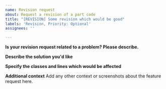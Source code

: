 ```yaml
---
name: Revision request
about: Request a revision of a part code
title: "[REVISION] Some revision which would be good"
labels: 'Revision, Priority: Optional'
assignees: ''

---
```


**Is your revision request related to a problem? Please describe.**
<!-- A clear and concise description of what the problem is. Ex. I'm always frustrated when [...] -->

**Describe the solution you'd like**
<!-- A clear and concise description of what you want to happen. -->

**Specify the classes and lines which would be affected**
<!-- A list of all classes and lines which would be affected by this revision -->

**Additional context**
Add any other context or screenshots about the feature request here.
